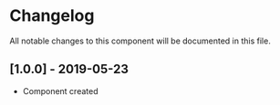 # Changelog
All notable changes to this component will be documented in this file.

## [1.0.0] - 2019-05-23
- Component created
